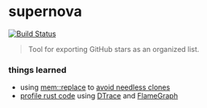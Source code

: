 # supernova
[![Build Status](https://travis-ci.org/0xazure/supernova.svg?branch=master)](https://travis-ci.org/0xazure/supernova)

 > Tool for exporting GitHub stars as an organized list.

### things learned

- using [mem::replace](https://github.com/rust-unofficial/patterns/blob/master/idioms/mem-replace.md) to [avoid needless clones](https://github.com/rust-unofficial/patterns/blob/master/idioms/mem-replace.md)
- [profile rust code](http://carol-nichols.com/2017/04/20/rust-profiling-with-dtrace-on-osx/) using [DTrace](http://dtrace.org/blogs/about/) and [FlameGraph](https://github.com/brendangregg/FlameGraph)